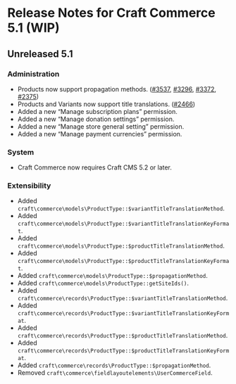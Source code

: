 # Release Notes for Craft Commerce 5.1 (WIP)

## Unreleased 5.1


### Administration
- Products now support propagation methods. ([#3537](https://github.com/craftcms/commerce/discussions/3537), [#3296](https://github.com/craftcms/commerce/discussions/3296), [#3372](https://github.com/craftcms/commerce/discussions/3372), [#2375](https://github.com/craftcms/commerce/discussions/2375))
- Products and Variants now support title translations. ([#2466](https://github.com/craftcms/commerce/discussions/2466))
- Added a new “Manage subscription plans” permission.
- Added a new “Manage donation settings” permission.
- Added a new “Manage store general setting” permission.
- Added a new “Manage payment currencies” permission.

### System
- Craft Commerce now requires Craft CMS 5.2 or later.

### Extensibility
- Added `craft\commerce\models\ProductType::$variantTitleTranslationMethod`.
- Added `craft\commerce\models\ProductType::$variantTitleTranslationKeyFormat`.
- Added `craft\commerce\models\ProductType::$productTitleTranslationMethod`.
- Added `craft\commerce\models\ProductType::$productTitleTranslationKeyFormat`.
- Added `craft\commerce\models\ProductType::$propagationMethod`.
- Added `craft\commerce\models\ProductType::getSiteIds()`.
- Added `craft\commerce\records\ProductType::$variantTitleTranslationMethod`.
- Added `craft\commerce\records\ProductType::$variantTitleTranslationKeyFormat`.
- Added `craft\commerce\records\ProductType::$productTitleTranslationMethod`.
- Added `craft\commerce\records\ProductType::$productTitleTranslationKeyFormat`.
- Added `craft\commerce\records\ProductType::$propagationMethod`.
- Removed `craft\commerce\fieldlayoutelements\UserCommerceField`.